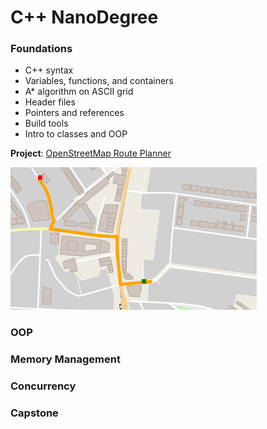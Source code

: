 # C++ NanoDegree

### Foundations

- C++ syntax
- Variables, functions, and containers
- A* algorithm on ASCII grid
- Header files
- Pointers and references
- Build tools
- Intro to classes and OOP

**Project**: [OpenStreetMap Route Planner](route-planning)

![img](imgs/p1.png)

### OOP

### Memory Management

### Concurrency

### Capstone

